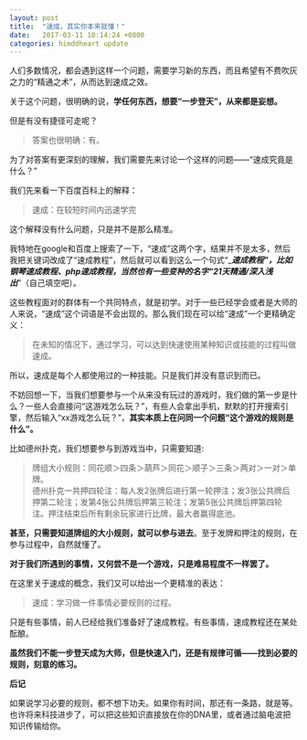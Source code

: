 ```yaml
---
layout: post
title:  "速成，其实你本来就懂！"
date:   2017-03-11 10:14:24 +0800
categories: himddheart update
---
```


人们多数情况，都会遇到这样一个问题，需要学习新的东西，而且希望有不费吹灰之力的“精通之术”，从而达到速成之效。

关于这个问题，很明确的说，**学任何东西，想要“一步登天”，从来都是妄想。**

但是有没有捷径可走呢？

>答案也很明确：有。

为了对答案有更深刻的理解，我们需要先来讨论一个这样的问题——“速成究竟是什么？”

我们先来看一下百度百科上的解释：

>速成：在较短时间内迅速学完

这个解释没有什么问题，只是并不是那么精准。

我特地在google和百度上搜索了一下，“速成”这两个字，结果并不是太多，然后我把关键词改成了“速成教程”，然后就可以看到这么一个句式“____速成教程”，比如钢琴速成教程、php速成教程，当然也有一些变种的名字“21天精通/深入浅出___”（自己填空吧）。

这些教程面对的群体有一个共同特点，就是初学。对于一些已经学会或者是大师的人来说，“速成”这个词语是不会出现的。那么我们现在可以给“速成”一个更精确定义：

>在未知的情况下，通过学习，可以达到快速使用某种知识或技能的过程叫做速成。

所以，速成是每个人都使用过的一种技能。只是我们并没有意识到而已。

不妨回想一下，当我们想要参与一个从来没有玩过的游戏时，我们做的第一步是什么？一些人会直接问“这游戏怎么玩？”，有些人会拿出手机，默默的打开搜索引擎，然后输入“xx游戏怎么玩？”，**其实本质上在问同一个问题“这个游戏的规则是什么”。**

比如德州扑克，我们想要参与到游戏当中，只需要知道:

>牌组大小规则：同花顺＞四条＞葫芦＞同花＞顺子＞三条＞两对＞一对＞单牌。<br>德州扑克一共押四轮注：每人发2张牌后进行第一轮押注；发3张公共牌后押第二轮注；发第4张公共牌后押第三轮注；发第5张公共牌后押第四轮注。押注结束后所有剩余玩家进行比牌，最大者赢得底池。

**甚至，只需要知道牌组的大小规则，就可以参与进去**。至于发牌和押注的规则，在参与过程中，自然就懂了。

**对于我们所遇到的事情，又何尝不是一个游戏，只是难易程度不一样罢了。**

在这里关于速成的概念，我们又可以给出一个更精准的表达：

>速成：学习做一件事情必要规则的过程。

只是有些事情，前人已经给我们准备好了速成教程。有些事情，速成教程还在某处酝酿。

**虽然我们不能一步登天成为大师，但是快速入门，还是有规律可循——找到必要的规则，刻意的练习。**

**后记**

如果说学习必要的规则，都不想下功夫。如果你有时间，那还有一条路，就是等。也许将来科技进步了，可以把这些知识直接放在你的DNA里，或者通过脑电波把知识传输给你。

